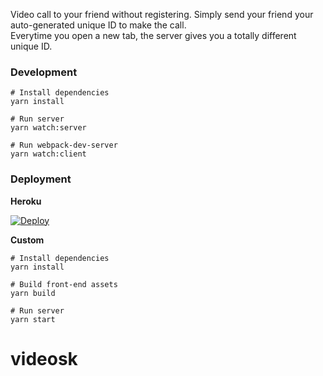 
Video call to your friend without registering. 
Simply send your friend your auto-generated unique ID to make the call.  
Everytime you open a new tab, the server gives you a totally different unique ID.

### Development

```
# Install dependencies
yarn install

# Run server
yarn watch:server

# Run webpack-dev-server
yarn watch:client
```


### Deployment

**Heroku**

[![Deploy](https://www.herokucdn.com/deploy/button.svg)](https://heroku.com/deploy?template=https://github.com/nguymin4/react-videocall/tree/production)

**Custom**
```
# Install dependencies
yarn install

# Build front-end assets
yarn build

# Run server
yarn start
```
# videosk
